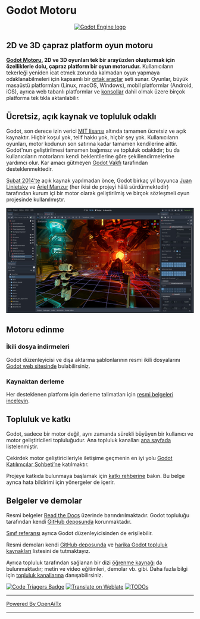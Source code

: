 # Godot Motoru

<p align="center">
  <a href="https://godotengine.org">
    <img src="logo_outlined.svg" width="400" alt="Godot Engine logo">
  </a>
</p>

## 2D ve 3D çapraz platform oyun motoru

**[Godot Motoru](https://godotengine.org), 2D ve 3D oyunları tek bir arayüzden oluşturmak için özelliklerle dolu, çapraz platform bir oyun motorudur.** Kullanıcıların tekerleği yeniden icat etmek zorunda kalmadan oyun yapmaya odaklanabilmeleri için kapsamlı bir [ortak araçlar](https://godotengine.org/features) seti sunar. Oyunlar, büyük masaüstü platformları (Linux, macOS, Windows), mobil platformlar (Android, iOS), ayrıca web tabanlı platformlar ve [konsollar](https://docs.godotengine.org/en/latest/tutorials/platform/consoles.html) dahil olmak üzere birçok platforma tek tıkla aktarılabilir.

## Ücretsiz, açık kaynak ve topluluk odaklı

Godot, son derece izin verici [MIT lisansı](https://godotengine.org/license) altında tamamen ücretsiz ve açık kaynaktır. Hiçbir koşul yok, telif hakkı yok, hiçbir şey yok. Kullanıcıların oyunları, motor kodunun son satırına kadar tamamen kendilerine aittir. Godot'nun geliştirilmesi tamamen bağımsız ve topluluk odaklıdır; bu da kullanıcıların motorlarını kendi beklentilerine göre şekillendirmelerine yardımcı olur. Kar amacı gütmeyen [Godot Vakfı](https://godot.foundation/) tarafından desteklenmektedir.

[Şubat 2014’te](https://github.com/godotengine/godot/commit/0b806ee0fc9097fa7bda7ac0109191c9c5e0a1ac) açık kaynak yapılmadan önce, Godot birkaç yıl boyunca [Juan Linietsky](https://github.com/reduz) ve [Ariel Manzur](https://github.com/punto-) (her ikisi de projeyi hâlâ sürdürmektedir) tarafından kurum içi bir motor olarak geliştirilmiş ve birçok sözleşmeli oyun projesinde kullanılmıştır.

![Godot Motoru düzenleyicisinde bir 3D sahne ekran görüntüsü](https://raw.githubusercontent.com/godotengine/godot-design/master/screenshots/editor_tps_demo_1920x1080.jpg)

## Motoru edinme

### İkili dosya indirmeleri

Godot düzenleyicisi ve dışa aktarma şablonlarının resmi ikili dosyalarını [Godot web sitesinde](https://godotengine.org/download) bulabilirsiniz.

### Kaynaktan derleme

Her desteklenen platform için derleme talimatları için [resmi belgeleri inceleyin](https://docs.godotengine.org/en/latest/contributing/development/compiling).

## Topluluk ve katkı

Godot, sadece bir motor değil, aynı zamanda sürekli büyüyen bir kullanıcı ve motor geliştiricileri topluluğudur. Ana topluluk kanalları [ana sayfada](https://godotengine.org/community) listelenmiştir.

Çekirdek motor geliştiricileriyle iletişime geçmenin en iyi yolu [Godot Katılımcılar Sohbeti’ne](https://chat.godotengine.org) katılmaktır.

Projeye katkıda bulunmaya başlamak için [katkı rehberine](CONTRIBUTING.md) bakın.
Bu belge ayrıca hata bildirimi için yönergeler de içerir.

## Belgeler ve demolar

Resmi belgeler [Read the Docs](https://docs.godotengine.org) üzerinde barındırılmaktadır.
Godot topluluğu tarafından kendi [GitHub deposunda](https://github.com/godotengine/godot-docs) korunmaktadır.

[Sınıf referansı](https://docs.godotengine.org/en/latest/classes/) ayrıca Godot düzenleyicisinden de erişilebilir.

Resmi demoları kendi [GitHub deposunda](https://github.com/godotengine/godot-demo-projects) ve [harika Godot topluluk kaynakları](https://github.com/godotengine/awesome-godot) listesini de tutmaktayız.

Ayrıca topluluk tarafından sağlanan bir dizi [öğrenme kaynağı](https://docs.godotengine.org/en/latest/community/tutorials.html) da bulunmaktadır; metin ve video eğitimleri, demolar vb. gibi. Daha fazla bilgi için [topluluk kanallarına](https://godotengine.org/community) danışabilirsiniz.

[![Code Triagers Badge](https://www.codetriage.com/godotengine/godot/badges/users.svg)](https://www.codetriage.com/godotengine/godot)
[![Translate on Weblate](https://hosted.weblate.org/widgets/godot-engine/-/godot/svg-badge.svg)](https://hosted.weblate.org/engage/godot-engine/?utm_source=widget)
[![TODOs](https://badgen.net/https/api.tickgit.com/badgen/github.com/godotengine/godot)](https://www.tickgit.com/browse?repo=github.com/godotengine/godot)


---


[Powered By OpenAiTx](https://github.com/OpenAiTx/OpenAiTx)


---